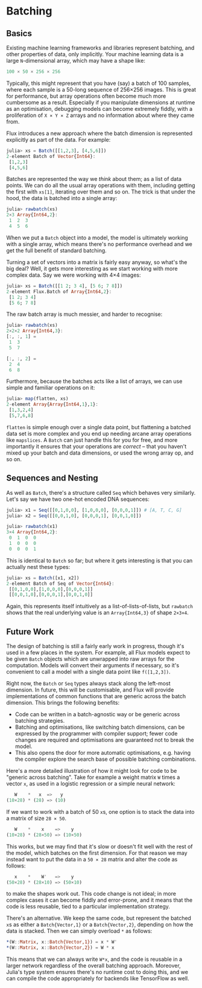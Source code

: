 # Batching

## Basics

Existing machine learning frameworks and libraries represent batching, and other properties of data, only implicitly. Your machine learning data is a large `N`-dimensional array, which may have a shape like:

```julia
100 × 50 × 256 × 256
```

Typically, this might represent that you have (say) a batch of 100 samples, where each sample is a 50-long sequence of 256×256 images. This is great for performance, but array operations often become much more cumbersome as a result. Especially if you manipulate dimensions at runtime as an optimisation, debugging models can become extremely fiddly, with a proliferation of `X × Y × Z` arrays and no information about where they came from.

Flux introduces a new approach where the batch dimension is represented explicitly as part of the data. For example:

```julia
julia> xs = Batch([[1,2,3], [4,5,6]])
2-element Batch of Vector{Int64}:
 [1,2,3]
 [4,5,6]
```

Batches are represented the way we *think* about them; as a list of data points. We can do all the usual array operations with them, including getting the first with `xs[1]`, iterating over them and so on. The trick is that under the hood, the data is batched into a single array:

```julia
julia> rawbatch(xs)
2×3 Array{Int64,2}:
 1  2  3
 4  5  6
```

When we put a `Batch` object into a model, the model is ultimately working with a single array, which means there's no performance overhead and we get the full benefit of standard batching.

Turning a set of vectors into a matrix is fairly easy anyway, so what's the big deal? Well, it gets more interesting as we start working with more complex data. Say we were working with 4×4 images:

```julia
julia> xs = Batch([[1 2; 3 4], [5 6; 7 8]])
2-element Flux.Batch of Array{Int64,2}:
 [1 2; 3 4]
 [5 6; 7 8]
```

The raw batch array is much messier, and harder to recognise:

```julia
julia> rawbatch(xs)
2×2×2 Array{Int64,3}:
[:, :, 1] =
 1  3
 5  7

[:, :, 2] =
 2  4
 6  8
```

Furthermore, because the batches acts like a list of arrays, we can use simple and familiar operations on it:

```julia
julia> map(flatten, xs)
2-element Array{Array{Int64,1},1}:
 [1,3,2,4]
 [5,7,6,8]
```

`flatten` is simple enough over a single data point, but flattening a batched data set is more complex and you end up needing arcane array operations like `mapslices`. A `Batch` can just handle this for you for free, and more importantly it ensures that your operations are *correct* – that you haven't mixed up your batch and data dimensions, or used the wrong array op, and so on.

## Sequences and Nesting

As well as `Batch`, there's a structure called `Seq` which behaves very similarly. Let's say we have two one-hot encoded DNA sequences:

```julia
julia> x1 = Seq([[0,1,0,0], [1,0,0,0], [0,0,0,1]]) # [A, T, C, G]
julia> x2 = Seq([[0,0,1,0], [0,0,0,1], [0,0,1,0]])

julia> rawbatch(x1)
3×4 Array{Int64,2}:
 0  1  0  0
 1  0  0  0
 0  0  0  1
```

This is identical to `Batch` so far; but where it gets interesting is that you can actually nest these types:

```julia
julia> xs = Batch([x1, x2])
2-element Batch of Seq of Vector{Int64}:
 [[0,1,0,0],[1,0,0,0],[0,0,0,1]]
 [[0,0,1,0],[0,0,0,1],[0,0,1,0]]
```

Again, this represents itself intuitively as a list-of-lists-of-lists, but `rawbatch` shows that the real underlying value is an `Array{Int64,3}` of shape `2×3×4`.

## Future Work

The design of batching is still a fairly early work in progress, though it's used in a few places in the system. For example, all Flux models expect to be given `Batch` objects which are unwrapped into raw arrays for the computation. Models will convert their arguments if necessary, so it's convenient to call a model with a single data point like `f([1,2,3])`.

Right now, the `Batch` or `Seq` types always stack along the left-most dimension. In future, this will be customisable, and Flux will provide implementations of common functions that are generic across the batch dimension. This brings the following benefits:

* Code can be written in a batch-agnostic way or be generic across batching strategies.
* Batching and optimisations, like switching batch dimensions, can be expressed by the programmer with compiler support; fewer code changes are required and optimisations are guaranteed not to break the model.
* This also opens the door for more automatic optimisations, e.g. having the compiler explore the search base of possible batching combinations.

Here's a more detailed illustration of how it might look for code to be "generic across batching". Take for example a weight matrix `W` times a vector `x`, as used in a logistic regression or a simple neural network:

```julia
   W    *   x  =>   y
(10×28) * (28) => (10)
```

If we want to work with a batch of 50 `x`s, one option is to stack the data into a matrix of size `28 × 50`.

```julia
   W    *    x    =>    y
(10×28) * (28×50) => (10×50)
```

This works, but we may find that it's slow or doesn't fit well with the rest of the model, which batches on the first dimension. For that reason we may instead want to put the data in a `50 × 28` matrix and alter the code as follows:

```julia
   x    *    W'   =>    y
(50×28) * (28×10) => (50×10)
```

to make the shapes work out. This code change is not ideal; in more complex cases it can become fiddly and error-prone, and it means that the code is less reusable, tied to a particular implementation strategy.

There's an alternative. We keep the same code, but represent the batched `x`s as either a `Batch{Vector,1}` or a `Batch{Vector,2}`, depending on how the data is stacked. Then we can simply overload `*` as follows:

```julia
*(W::Matrix, x::Batch{Vector,1}) = x * W'
*(W::Matrix, x::Batch{Vector,2}) = W * x
```

This means that we can always write `W*x`, and the code is reusable in a larger network regardless of the overall batching approach. Moreover, Julia's type system ensures there's no runtime cost to doing this, and we can compile the code appropriately for backends like TensorFlow as well.
